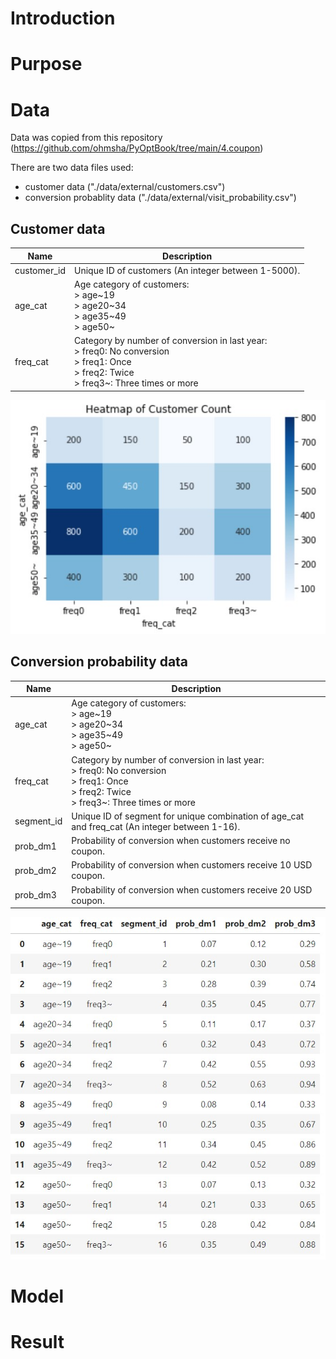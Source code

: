 # Introduction




# Purpose


# Data

Data was copied from this repository (https://github.com/ohmsha/PyOptBook/tree/main/4.coupon)

There are two data files used:

- customer data ("./data/external/customers.csv")
- conversion probablity data ("./data/external/visit_probability.csv")


## Customer data

| Name        | Description                                                                                                                     |
|-------------|---------------------------------------------------------------------------------------------------------------------------------|
| customer_id | Unique ID of customers (An integer between 1-5000).                                                                                                 |
| age_cat     | Age category of customers:<br /> > age\~19<br /> > age20\~34<br /> > age35\~49<br /> > age50\~                                                              |
| freq_cat    | Category by number of conversion in last year:<br /> > freq0: No conversion<br /> > freq1: Once<br /> > freq2: Twice<br /> > freq3\~: Three times or more |

![](./data/image/customer_heatmap.jpg)


## Conversion probability data

| Name       | Description                                                                                                                      |
|------------|----------------------------------------------------------------------------------------------------------------------------------|
| age_cat    | Age category of customers:<br /> > age\~19<br /> > age20\~34<br /> > age35\~49<br /> > age50\~                                                               |
| freq_cat   | Category by number of conversion in last year:<br /> > freq0: No conversion<br /> > freq1: Once<br /> > freq2: Twice<br /> > freq3~: Three times or more |
| segment_id | Unique ID of segment for unique combination of age_cat and freq_cat (An integer between 1-16).                                    |
| prob_dm1   | Probability of conversion when customers receive no coupon.                                                                      |
| prob_dm2   | Probability of conversion when customers receive 10 USD coupon.                                                                  |
| prob_dm3   | Probability of conversion when customers receive 20 USD coupon.                                                                  |
![](./data/image/segment_prob.jpg)


# Model




# Result